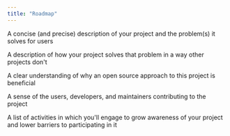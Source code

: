 ```yaml
---
title: "Roadmap"
---
```



A concise (and precise) description of your project and the problem(s) it solves for users

A description of how your project solves that problem in a way other projects don't

A clear understanding of why an open source approach to this project is beneficial

A sense of the users, developers, and maintainers contributing to the project

A list of activities in which you'll engage to grow awareness of your project and lower barriers to participating in it
